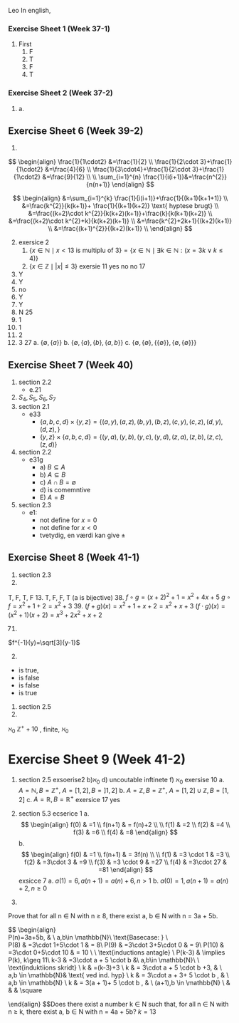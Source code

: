 Leo
In english, 

### Exercise Sheet 1 (Week 37-1)
1. First
	1. F
	2. T
	3.  F
	4. T


### Exercise Sheet 2 (Week 37-2)
1.  
    a.  

## Exercise Sheet 6 (Week 39-2)
1.
$$
\begin{align}
\frac{1}{1\cdot2} &=\frac{1}{2} \\
\frac{1}{2\cdot 3}+\frac{1}{1\cdot2} &=\frac{4}{6} \\
\frac{1}{3\cdot4}+\frac{1}{2\cdot 3}+\frac{1}{1\cdot2} &=\frac{9}{12} \\
 \\
\sum_{i=1}^{n} \frac{1}{i(i+1)}&=\frac{n^{2}}{n(n+1)}
\end{align}
$$


$$
\begin{align}
&=\sum_{i=1}^{k} \frac{1}{i(i+1)}+\frac{1}{(k+1)(k+1+1)} \\
&=\frac{k^{2}}{k(k+1)}+ \frac{1}{(k+1)(k+2)} \text{ hyptese brugt} \\
&=\frac{(k+2)\cdot k^{2}}{k(k+2)(k+1)}+\frac{k}{k(k+1)(k+2)} \\
&=\frac{(k+2)\cdot k^{2}+k}{k(k+2)(k+1)} \\
&=\frac{k^{2}+2k+1}{(k+2)(k+1)} \\
&=\frac{(k+1)^{2}}{(k+2)(k+1)} \\
\end{align}
$$

2.  exersice 2
	1. $\{x \in \mathbb{N}\mid x < 13 \text{ is multiplu of 3}\} = \{x \in \mathbb{N}\mid \exists k \in \mathbb{N}:(x=3k \vee k\leq 4 )\}$
	2. $\{x \in \mathbb{Z} \mid |x|\leq 3 \}$
	 exersie 11
	  yes
	  no
	  no
17
3. Y
4. Y
5. no
6. Y
7. Y
8. N
25
9. 1
10. 1
11. 2
12. 3
27
a. $\{\emptyset, \{a\}\}$
b. $\{\emptyset, \{a\},\{b\},\{a,b\}\}$
c. $\{\emptyset, \{\emptyset\},\{\{\emptyset\}\},\{\emptyset,\{\emptyset\}\}\}$


## Exercise Sheet 7 (Week 40)
1. section 2.2
	- e.21
2. $S_{4},S_{5},S_{6},S_{7}$
3. section 2.1
	* e33
		* $\{a,b,c,d\}\times \{y,z\}=\{(a,y),(a,z),(b,y),(b,z),(c,y),(c,z),(d,y),(d,z),\}$
		* $\{y,z\}\times\{a,b,c,d\}=\{(y,a),(y,b),(y,c),(y,d),(z,a),(z,b),(z,c),(z,d)\}$
4. section 2.2 
	- e31g
		- a) $B \subseteq A$
		- b) $A \subseteq B$
		- c) $A\cap B=\emptyset$
		- d) is comemntive
		- E) $A=B$
5. section 2.3
	- e1:
		- not define for $x=0$
		- not define for $x<0$
		- tvetydig, en værdi kan give $\pm$
##  Exercise Sheet 8 (Week 41-1)
1. section 2.3
12.

T,  F, T, F
13.
T, F, F, T
(a is bijective)
38.
$f\circ g=(x+2)^{2}+1=x^{2}+4x+5$
$g\circ f=x^{2}+1+2=x^{2}+3$
39.
$(f+g)(x)=x^{2}+1+x+2=x^{2}+x+3$
$(f\cdot g)(x)=(x^{2}+1)(x+2)=x^{3}+2x^{2}+x+2$

71.
$f^{-1}(y)=\sqrt[3]{y-1}$


2.
* is true,
* is false
* is false
* is true


1. section 2.5
2.
$\aleph_{0}$    $\mathbb{Z}^{+}+10$
, finite,
$\aleph_{0}$


# Exercise Sheet 9 (Week 41-2)
1. section 2.5
exsoerise2
b)$\aleph_{0}$ d) uncoutable inftinete f) $\aleph_{0}$
exersise 10 
a. $A=\mathbb{N}, B=\mathbb{Z}^+$, $A=[1,2], B=]1,2]$
b. $A=\mathbb{Z}, B=\mathbb{Z}^+$, $A=[1,2]\cup \mathbb{Z}, B=[1,2]$
c. $A=\mathbb{R}, B=\mathbb{R}^+$
exersice 17
yes

2. section 5.3
ecserice 1
a.
$$
\begin{align}
f(0) & =1 \\
f(n+1) & = f(n)+2 \\ \\
f(1) & =2 \\
f(2) & =4 \\
f(3) & =6 \\
f(4) & =8
\end{align}
$$
b.
$$
\begin{align}
f(0) & =1 \\
f(n+1) & = 3f(n) \\ \\
f(1) & =3 \cdot 1 & =3 \\
f(2) & =3\cdot 3 & =9 \\
f(3) & =3 \cdot 9 & =27 \\
f(4) & =3\cdot 27 & =81
\end{align}
$$
exsicce 7
a.
$a(1)=6, a(n+1)=a(n)+6, n>1$
b.
$a(0)=1, a(n+1)=a(n)+2, n\geq 0$

3.
Prove that for all n ∈ N with n ≥ 8, there exist a, b ∈ N with n = 3a + 5b.

$$
\begin{align}  
P(n)=3a+5b,  & \ a,b\in \mathbb{N}\\
\text{Basecase: } \\  
P(8) & =3\cdot 1+5\cdot 1  & = 8\\
P(9) & =3\cdot 3+5\cdot 0  & = 9\\
P(10) & =3\cdot 0+5\cdot 10 & = 10 \\
 \\ 
\text{inductions antagle} \\
 P(k-3)  & \implies P(k), k\geq 11\\
 k-3 & =3\cdot a + 5 \cdot b &\ a,b\in \mathbb{N}\\ \\
\text{induktiions skridt} \\
k & =(k-3)+3 \\
k  & = 3\cdot a + 5 \cdot b +3, &  \ a,b \in \mathbb{N}& \text{ ved ind. hyp} \\ 
k  & = 3\cdot a + 3+ 5 \cdot b , &  \ a,b \in \mathbb{N} \\
k  & = 3(a + 1)+ 5 \cdot b , &  \ (a+1),b \in \mathbb{N} \\
 &  &  &  \square

\end{align}
$$Does there exist a number k ∈ N such that, for all n ∈ N with n ≥ k, there
exist a, b ∈ N with n = 4a + 5b?
$k=13$